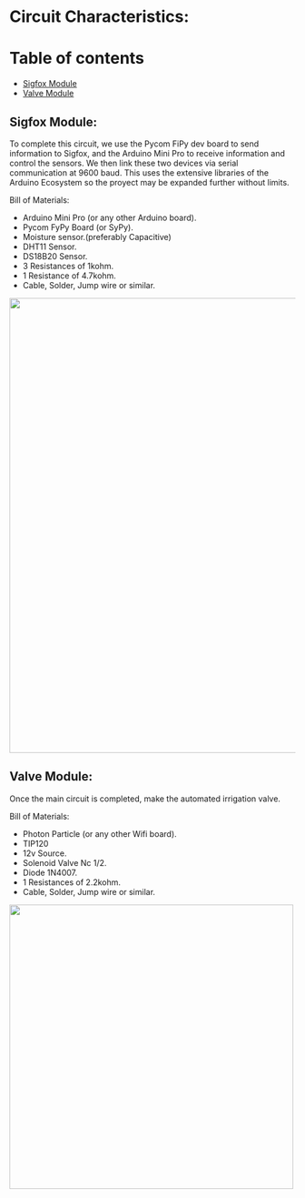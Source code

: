 # Circuit Characteristics:

# Table of contents
* [Sigfox Module](#sigfox-module)
* [Valve Module](#valve-module)

## Sigfox Module: 

To complete this circuit, we use the Pycom FiPy dev board to send information to Sigfox, and the Arduino Mini Pro to receive information and control the sensors. We then link these two devices via serial communication at 9600 baud. This uses the extensive libraries of the Arduino Ecosystem so the proyect may be expanded further without limits.

Bill of Materials:

- Arduino Mini Pro (or any other Arduino board).
- Pycom FyPy Board (or SyPy).
- Moisture sensor.(preferably Capacitive)
- DHT11 Sensor.
- DS18B20 Sensor.
- 3 Resistances of 1kohm.
- 1 Resistance of 4.7kohm.
- Cable, Solder, Jump wire or similar.

<img src="https://image.ibb.co/kqWAb8/Agrofox_bb.png" width="800">

## Valve Module: 

Once the main circuit is completed, make the automated irrigation valve.

Bill of Materials:

- Photon Particle (or any other Wifi board).
- TIP120
- 12v Source.
- Solenoid Valve Nc 1/2.
- Diode 1N4007.
- 1 Resistances of 2.2kohm.
- Cable, Solder, Jump wire or similar.

<img src="https://image.ibb.co/eJodM8/Circuit_Agrovalve.png" width="500">

